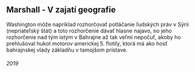 ## Marshall - V zajatí geografie

Washington môže napríklad rozhorčovať potláčanie ľudských práv v Sýrii (nepriateľský štát) a toto rozhorčenie dávať hlasne najavo, no jeho rozhorčenie nad tým istým v Bahrajne až tak veľmi nepočuť, akoby ho prehlušoval hukot motorov americkej 5. flotily, ktorá má ako hosť bahrajnskej vlády základňu v tamojšom prístave.


###### 2019